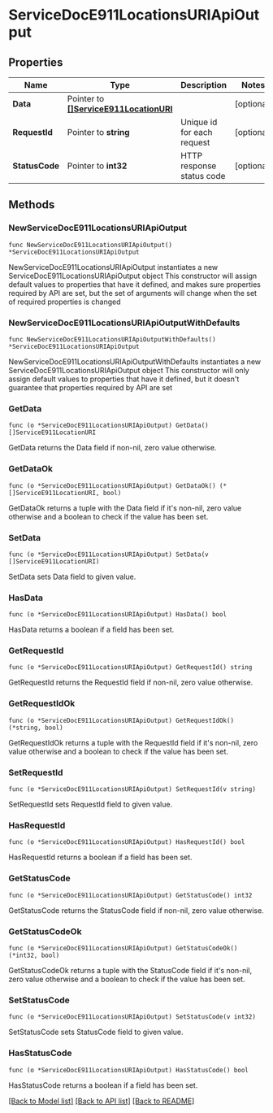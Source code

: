 # ServiceDocE911LocationsURIApiOutput

## Properties

Name | Type | Description | Notes
------------ | ------------- | ------------- | -------------
**Data** | Pointer to [**[]ServiceE911LocationURI**](ServiceE911LocationURI.md) |  | [optional] 
**RequestId** | Pointer to **string** | Unique id for each request | [optional] 
**StatusCode** | Pointer to **int32** | HTTP response status code | [optional] 

## Methods

### NewServiceDocE911LocationsURIApiOutput

`func NewServiceDocE911LocationsURIApiOutput() *ServiceDocE911LocationsURIApiOutput`

NewServiceDocE911LocationsURIApiOutput instantiates a new ServiceDocE911LocationsURIApiOutput object
This constructor will assign default values to properties that have it defined,
and makes sure properties required by API are set, but the set of arguments
will change when the set of required properties is changed

### NewServiceDocE911LocationsURIApiOutputWithDefaults

`func NewServiceDocE911LocationsURIApiOutputWithDefaults() *ServiceDocE911LocationsURIApiOutput`

NewServiceDocE911LocationsURIApiOutputWithDefaults instantiates a new ServiceDocE911LocationsURIApiOutput object
This constructor will only assign default values to properties that have it defined,
but it doesn't guarantee that properties required by API are set

### GetData

`func (o *ServiceDocE911LocationsURIApiOutput) GetData() []ServiceE911LocationURI`

GetData returns the Data field if non-nil, zero value otherwise.

### GetDataOk

`func (o *ServiceDocE911LocationsURIApiOutput) GetDataOk() (*[]ServiceE911LocationURI, bool)`

GetDataOk returns a tuple with the Data field if it's non-nil, zero value otherwise
and a boolean to check if the value has been set.

### SetData

`func (o *ServiceDocE911LocationsURIApiOutput) SetData(v []ServiceE911LocationURI)`

SetData sets Data field to given value.

### HasData

`func (o *ServiceDocE911LocationsURIApiOutput) HasData() bool`

HasData returns a boolean if a field has been set.

### GetRequestId

`func (o *ServiceDocE911LocationsURIApiOutput) GetRequestId() string`

GetRequestId returns the RequestId field if non-nil, zero value otherwise.

### GetRequestIdOk

`func (o *ServiceDocE911LocationsURIApiOutput) GetRequestIdOk() (*string, bool)`

GetRequestIdOk returns a tuple with the RequestId field if it's non-nil, zero value otherwise
and a boolean to check if the value has been set.

### SetRequestId

`func (o *ServiceDocE911LocationsURIApiOutput) SetRequestId(v string)`

SetRequestId sets RequestId field to given value.

### HasRequestId

`func (o *ServiceDocE911LocationsURIApiOutput) HasRequestId() bool`

HasRequestId returns a boolean if a field has been set.

### GetStatusCode

`func (o *ServiceDocE911LocationsURIApiOutput) GetStatusCode() int32`

GetStatusCode returns the StatusCode field if non-nil, zero value otherwise.

### GetStatusCodeOk

`func (o *ServiceDocE911LocationsURIApiOutput) GetStatusCodeOk() (*int32, bool)`

GetStatusCodeOk returns a tuple with the StatusCode field if it's non-nil, zero value otherwise
and a boolean to check if the value has been set.

### SetStatusCode

`func (o *ServiceDocE911LocationsURIApiOutput) SetStatusCode(v int32)`

SetStatusCode sets StatusCode field to given value.

### HasStatusCode

`func (o *ServiceDocE911LocationsURIApiOutput) HasStatusCode() bool`

HasStatusCode returns a boolean if a field has been set.


[[Back to Model list]](../README.md#documentation-for-models) [[Back to API list]](../README.md#documentation-for-api-endpoints) [[Back to README]](../README.md)


